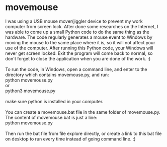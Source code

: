 # movemouse

I was using a USB mouse mover/jiggler device to prevent my work computer from screen lock. After done some researches on the Internet, I was able to come up a small Python code to do the same thing as the hardware.
The code regularly generates a mouse event to Windows by moving the mouse to the same place where it is, so it will not affect your use of the computer. After running this Python code, your Windows will never get screen locked. 
Exit the program will come back to normal, so don't forget to close the application when you are done of the work. :)<br>
<br>
To run the code, in Windows, open a command line, and enter to the directory which contains movemouse.py, and run:<br>
python movemouse.py<br>
or<br>
python3 movemouse.py<br>
<br>
make sure python is installed in your computer.<br>
<br>
You can create a movemouse.bat file in the same folder of movemouse.py. The content of movemouse.bat is just a line:<br>
python movemouse.py<br>
<br>
Then run the bat file from file explore directly, or create a link to this bat file on desktop to run every time instead of going command line. :)<br>
